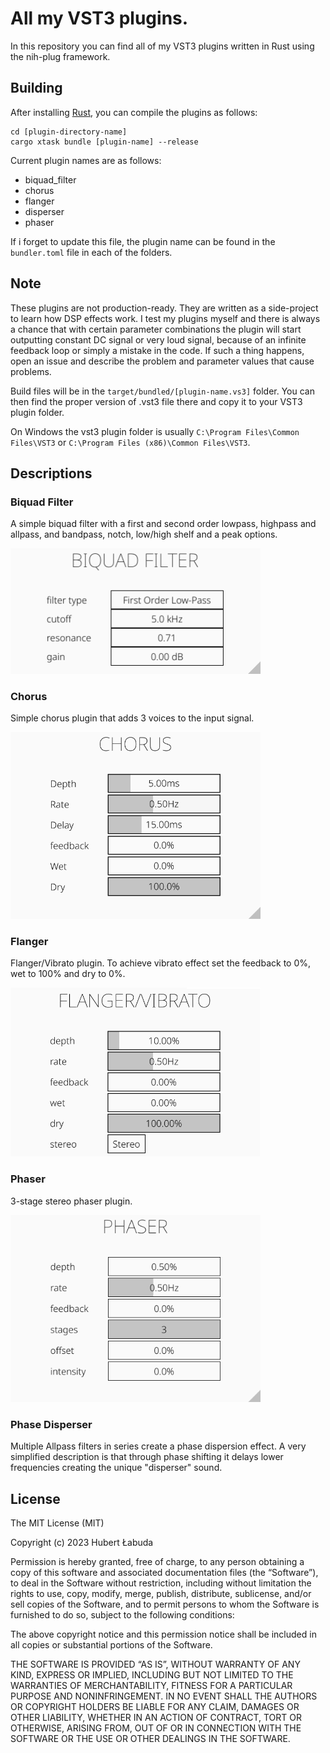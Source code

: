 # All my VST3 plugins.

In this repository you can find all of my VST3 plugins written in Rust using the nih-plug framework.

## Building
After installing [Rust](https://rustup.rs/), you can compile the plugins as follows:

```shell
cd [plugin-directory-name]
cargo xtask bundle [plugin-name] --release
```
Current plugin names are as follows:
- biquad_filter
- chorus
- flanger
- disperser
- phaser

If i forget to update this file, the plugin name can be found in the `bundler.toml` file in each of the folders.

## Note
These plugins are not production-ready. They are written as a side-project to learn how DSP effects work. I test my plugins myself and there is always a chance that with certain parameter combinations the plugin will start outputting constant DC signal or very loud signal, because of an infinite feedback loop or simply a mistake in the code. If such a thing happens, open an issue and describe the problem and parameter values that cause problems.

Build files will be in the `target/bundled/[plugin-name.vs3]` folder. You can then find the proper version of .vst3 file there and copy it to your VST3 plugin folder.

On Windows the vst3 plugin folder is usually `C:\Program Files\Common Files\VST3` or `C:\Program Files (x86)\Common Files\VST3`.

## Descriptions

### Biquad Filter
A simple biquad filter with a first and second order lowpass, highpass and allpass, and bandpass, notch, low/high shelf and a peak options.

<img src="images/biquad.png" alt="biquad" width="400" height="auto">

### Chorus
Simple chorus plugin that adds 3 voices to the input signal.

<img src="images/chorus.png" alt="chorus" width="400" height="auto">

### Flanger
Flanger/Vibrato plugin. To achieve  vibrato effect set the feedback to 0%, wet to 100% and dry to 0%.

<img src="images/flanger.png" alt="flanger" width="400" height="auto">

### Phaser
3-stage stereo phaser plugin.

<img src="images/phaser.png" alt="phaser" width="400" height="auto">

### Phase Disperser
Multiple Allpass filters in series create a phase dispersion effect. A very simplified description is that through phase shifting it delays lower frequencies creating the unique "disperser" sound.

## License
The MIT License (MIT)

Copyright (c) 2023 Hubert Łabuda

Permission is hereby granted, free of charge, to any person obtaining a copy of this software and associated documentation files (the “Software”), to deal in the Software without restriction, including without limitation the rights to use, copy, modify, merge, publish, distribute, sublicense, and/or sell copies of the Software, and to permit persons to whom the Software is furnished to do so, subject to the following conditions:

The above copyright notice and this permission notice shall be included in all copies or substantial portions of the Software.

THE SOFTWARE IS PROVIDED “AS IS”, WITHOUT WARRANTY OF ANY KIND, EXPRESS OR IMPLIED, INCLUDING BUT NOT LIMITED TO THE WARRANTIES OF MERCHANTABILITY, FITNESS FOR A PARTICULAR PURPOSE AND NONINFRINGEMENT. IN NO EVENT SHALL THE AUTHORS OR COPYRIGHT HOLDERS BE LIABLE FOR ANY CLAIM, DAMAGES OR OTHER LIABILITY, WHETHER IN AN ACTION OF CONTRACT, TORT OR OTHERWISE, ARISING FROM, OUT OF OR IN CONNECTION WITH THE SOFTWARE OR THE USE OR OTHER DEALINGS IN THE SOFTWARE.
